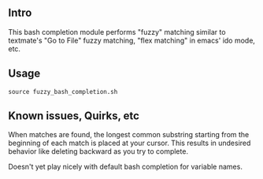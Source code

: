 ## Intro

This bash completion module performs "fuzzy" matching similar to
textmate's "Go to File" fuzzy matching, "flex matching" in emacs' ido
mode, etc.


## Usage
    source fuzzy_bash_completion.sh


## Known issues, Quirks, etc

When matches are found, the longest common substring starting from the
beginning of each match is placed at your cursor. This results in
undesired behavior like deleting backward as you try to complete.

Doesn't yet play nicely with default bash completion for variable
names.